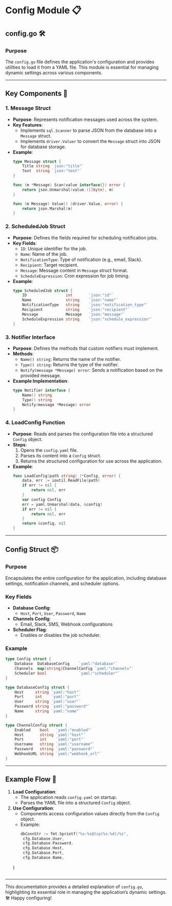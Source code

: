 # Config Module 📋

## config.go 🛠️

### Purpose
The `config.go` file defines the application's configuration and provides utilities to load it from a YAML file. This module is essential for managing dynamic settings across various components.

---

## Key Components 🔑

### 1. **Message Struct**
- **Purpose**: Represents notification messages used across the system.
- **Key Features**:
  - Implements `sql.Scanner` to parse JSON from the database into a `Message` struct.
  - Implements `driver.Valuer` to convert the `Message` struct into JSON for database storage.
- **Example**:
  ```go
  type Message struct {
      Title string `json:"title"`
      Text  string `json:"text"`
  }

  func (m *Message) Scan(value interface{}) error {
      return json.Unmarshal(value.([]byte), m)
  }

  func (m Message) Value() (driver.Value, error) {
      return json.Marshal(m)
  }
  ```

### 2. **ScheduledJob Struct**
- **Purpose**: Defines the fields required for scheduling notification jobs.
- **Key Fields**:
  - `ID`: Unique identifier for the job.
  - `Name`: Name of the job.
  - `NotificationType`: Type of notification (e.g., email, Slack).
  - `Recipient`: Target recipient.
  - `Message`: Message content in `Message` struct format.
  - `ScheduleExpression`: Cron expression for job timing.
- **Example**:
  ```go
  type ScheduledJob struct {
      ID                 int       `json:"id"`
      Name               string    `json:"name"`
      NotificationType   string    `json:"notification_type"`
      Recipient          string    `json:"recipient"`
      Message            Message   `json:"message"`
      ScheduleExpression string    `json:"schedule_expression"`
  }
  ```

### 3. **Notifier Interface**
- **Purpose**: Defines the methods that custom notifiers must implement.
- **Methods**:
  - `Name() string`: Returns the name of the notifier.
  - `Type() string`: Returns the type of the notifier.
  - `Notify(message *Message) error`: Sends a notification based on the provided message.
- **Example Implementation**:
  ```go
  type Notifier interface {
      Name() string
      Type() string
      Notify(message *Message) error
  }
  ```

### 4. **LoadConfig Function**
- **Purpose**: Reads and parses the configuration file into a structured `Config` object.
- **Steps**:
  1. Opens the `config.yaml` file.
  2. Parses its content into a `Config` struct.
  3. Returns the structured configuration for use across the application.
- **Example**:
  ```go
  func LoadConfig(path string) (*Config, error) {
      data, err := ioutil.ReadFile(path)
      if err != nil {
          return nil, err
      }
      var config Config
      err = yaml.Unmarshal(data, &config)
      if err != nil {
          return nil, err
      }
      return &config, nil
  }
  ```

---

## Config Struct 📦

### Purpose
Encapsulates the entire configuration for the application, including database settings, notification channels, and scheduler options.

### Key Fields
- **Database Config**:
  - `Host`, `Port`, `User`, `Password`, `Name`
- **Channels Config**:
  - Email, Slack, SMS, Webhook configurations
- **Scheduler Flag**:
  - Enables or disables the job scheduler.

### Example
```go
type Config struct {
    Database  DatabaseConfig    `yaml:"database"`
    Channels  map[string]ChannelConfig `yaml:"channels"`
    Scheduler bool              `yaml:"scheduler"`
}

type DatabaseConfig struct {
    Host     string `yaml:"host"`
    Port     int    `yaml:"port"`
    User     string `yaml:"user"`
    Password string `yaml:"password"`
    Name     string `yaml:"name"`
}

type ChannelConfig struct {
    Enabled    bool   `yaml:"enabled"`
    Host       string `yaml:"host"`
    Port       int    `yaml:"port"`
    Username   string `yaml:"username"`
    Password   string `yaml:"password"`
    WebhookURL string `yaml:"webhook_url"`
}
```

---

## Example Flow 🔄

1. **Load Configuration**:
   - The application reads `config.yaml` on startup.
   - Parses the YAML file into a structured `Config` object.
2. **Use Configuration**:
   - Components access configuration values directly from the `Config` object.
   - Example:
     ```go
     dbConnStr := fmt.Sprintf("%s:%s@tcp(%s:%d)/%s",
      cfg.Database.User,
      cfg.Database.Password,
      cfg.Database.Host,
      cfg.Database.Port,
      cfg.Database.Name,
    )
     ```

---

This documentation provides a detailed explanation of `config.go`, highlighting its essential role in managing the application’s dynamic settings. 🛠️ Happy configuring!
